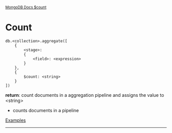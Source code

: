 <sup>[MongoDB Docs $count](https://www.mongodb.com/docs/manual/reference/operator/aggregation/count/)</sup>

# Count

```mongoDB
db.<collection>.aggregate([
    {
        <stage>:
        {
            <field>: <expression>
        }
    },
    {
        $count: <string>
    }
])
```

**return**: count documents in a aggregation pipeline and assigns the value to \<string>

- counts documents in a pipeline

[Examples](https://www.mongodb.com/docs/manual/reference/operator/aggregation/count/#example)

---
